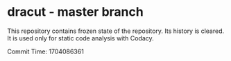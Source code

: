 # dracut - master branch

This repository contains frozen state of the repository.
Its history is cleared. It is used only for static code
analysis with Codacy.

Commit Time: 1704086361